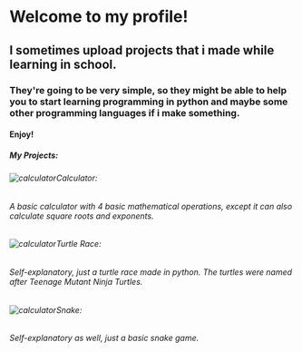 # Welcome to my profile!
## I sometimes upload projects that i made while learning in school.
### They're going to be very simple, so they might be able to help you to start learning programming in python and maybe some other programming languages if i make something.
#### Enjoy!
##### My Projects:
###### ![calculator](https://github.com/f2ddle/screenshots/blob/main/d.png ("Calculator") )Calculator:
###### A basic calculator with 4 basic mathematical operations, except it can also calculate square roots and exponents.
###### ![calculator](https://github.com/f2ddle/screenshots/blob/main/g.png ("Turtle Race") )Turtle Race:
###### Self-explanatory, just a turtle race made in python. The turtles were named after Teenage Mutant Ninja Turtles.
###### ![calculator](https://github.com/f2ddle/screenshots/blob/main/obraz_2022-12-01_124719717.png ("Snake") )Snake:
###### Self-explanatory as well, just a basic snake game.

